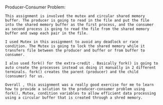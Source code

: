 Producer-Consumer Problem:

	This assignment is involved the mutex and circular shared memory buffer. The producer is going to read in the file and put the file into the shared memory buffer as the first process, and the consumer as second process is going to read the file from the shared memory buffer and swap each pair in the file.

	I used Mutex in this assignment to avoid any deadlock or race condition. The Mutex is going to lock the shared memory while it transfers file between the producer and buffer or from buffer to consumer.

	I also used fork() for the extra-credit . Basically fork() is going to auto create the processes instead us doing it manually in 2 different terminals. fork() creates the parent (producer) and the child (consumer) for us. 
	
	Overall , this assignment was a really good exercise for me to learn how to provide a solution to the producer-consumer problem using fork(), Mutex, condition variables to allow efficient data processing using a circular buffer that is created through a shred memory.


	
